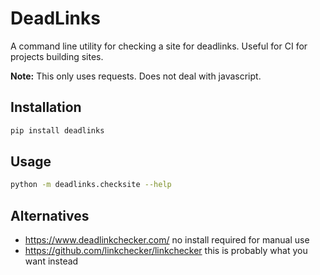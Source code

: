 # DeadLinks
A command line utility for checking a site for deadlinks. Useful for CI for
projects building sites.

**Note:** This only uses requests. Does not deal with javascript.

## Installation
```bash
pip install deadlinks
```

## Usage
```bash
python -m deadlinks.checksite --help
```

## Alternatives
 - <https://www.deadlinkchecker.com/> no install required for manual use
 - <https://github.com/linkchecker/linkchecker> this is probably what you want instead

